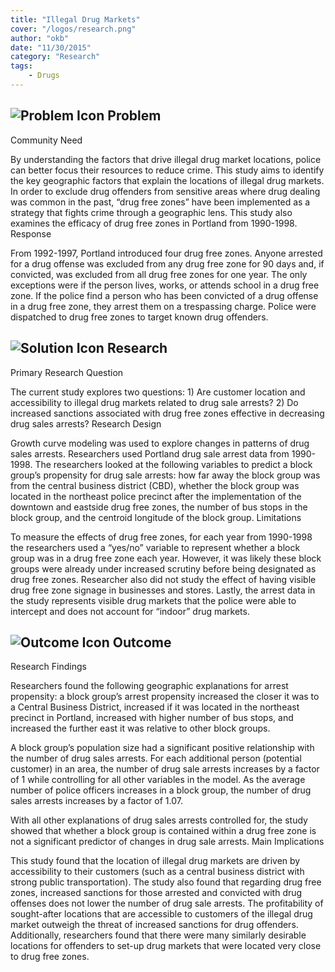 ```yaml
---
title: "Illegal Drug Markets"
cover: "/logos/research.png"
author: "okb"
date: "11/30/2015"
category: "Research"
tags:
    - Drugs  
---
```


## ![Problem Icon](https://github.com/google/material-design-icons/raw/master/alert/1x_web/ic_error_outline_black_48dp.png "Problem") Problem
Community Need

By understanding the factors that drive illegal drug market locations, police can better focus their resources to reduce crime. This study aims to identify the key geographic factors that explain the locations of illegal drug markets. In order to exclude drug offenders from sensitive areas where drug dealing was common in the past, “drug free zones” have been implemented as a strategy that fights crime through a geographic lens. This study also examines the efficacy of drug free zones in Portland from 1990-1998.
Response

From 1992-1997, Portland introduced four drug free zones. Anyone arrested for a drug offense was excluded from any drug free zone for 90 days and, if convicted, was excluded from all drug free zones for one year. The only exceptions were if the person lives, works, or attends school in a drug free zone. If the police find a person who has been convicted of a drug offense in a drug free zone, they arrest them on a trespassing charge. Police were dispatched to drug free zones to target known drug offenders. 
## ![Solution Icon](https://github.com/google/material-design-icons/raw/master/action/1x_web/ic_lightbulb_outline_black_48dp.png "Solution") Research
Primary Research Question

The current study explores two questions: 1) Are customer location and accessibility to illegal drug markets related to drug sale arrests? 2) Do increased sanctions associated with drug free zones effective in decreasing drug sales arrests?
Research Design

Growth curve modeling was used to explore changes in patterns of drug sales arrests. Researchers used Portland drug sale arrest data from 1990-1998. The researchers looked at the following variables to predict a block group’s propensity for drug sale arrests: how far away the block group was from the central business district (CBD), whether the block group was located in the northeast police precinct after the implementation of the downtown and eastside drug free zones, the number of bus stops in the block group, and the centroid longitude of the block group.
Limitations

To measure the effects of drug free zones, for each year from 1990-1998 the researchers used a “yes/no” variable to represent whether a block group was in a drug free zone each year. However, it was likely these block groups were already under increased scrutiny before being designated as drug free zones. Researcher also did not study the effect of having visible drug free zone signage in businesses and stores. Lastly, the arrest data in the study represents visible drug markets that the police were able to intercept and does not account for “indoor” drug markets. 
## ![Outcome Icon](https://github.com/google/material-design-icons/raw/master/action/1x_web/ic_view_list_black_48dp.png "Outcome") Outcome
Research Findings

Researchers found the following geographic explanations for arrest propensity: a block group’s arrest propensity increased the closer it was to a Central Business District, increased if it was located in the northeast precinct in Portland, increased with higher number of bus stops, and increased the further east it was relative to other block groups.

A block group’s population size had a significant positive relationship with the number of drug sales arrests. For each additional person (potential customer) in an area, the number of drug sale arrests increases by a factor of 1 while controlling for all other variables in the model. As the average number of police officers increases in a block group, the number of drug sales arrests increases by a factor of 1.07.

With all other explanations of drug sales arrests controlled for, the study showed that whether a block group is contained within a drug free zone is not a significant predictor of changes in drug sale arrests.
Main Implications

This study found that the location of illegal drug markets are driven by accessibility to their customers (such as a central business district with strong public transportation). The study also found that regarding drug free zones, increased sanctions for those arrested and convicted with drug offenses does not lower the number of drug sale arrests. The profitability of sought-after locations that are accessible to customers of the illegal drug market outweigh the threat of increased sanctions for drug offenders. Additionally, researchers found that there were many similarly desirable locations for offenders to set-up drug markets that were located very close to drug free zones. 